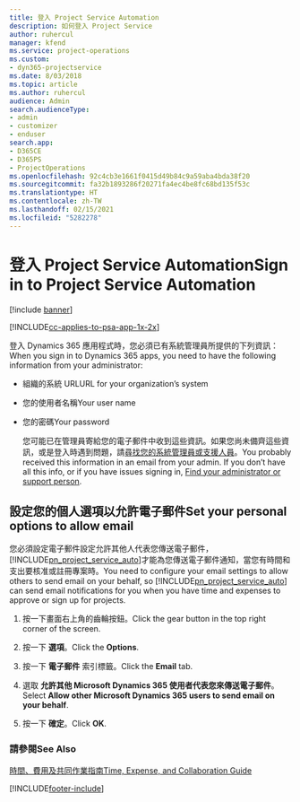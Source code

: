```yaml
---
title: 登入 Project Service Automation
description: 如何登入 Project Service
author: ruhercul
manager: kfend
ms.service: project-operations
ms.custom:
- dyn365-projectservice
ms.date: 8/03/2018
ms.topic: article
ms.author: ruhercul
audience: Admin
search.audienceType:
- admin
- customizer
- enduser
search.app:
- D365CE
- D365PS
- ProjectOperations
ms.openlocfilehash: 92c4cb3e1661f0415d49b84c9a59aba4bda38f20
ms.sourcegitcommit: fa32b1893286f20271fa4ec4be8fc68bd135f53c
ms.translationtype: HT
ms.contentlocale: zh-TW
ms.lasthandoff: 02/15/2021
ms.locfileid: "5282278"
---
```

# <a name="sign-in-to-project-service-automation"></a><span data-ttu-id="023f8-103">登入 Project Service Automation</span><span class="sxs-lookup"><span data-stu-id="023f8-103">Sign in to Project Service Automation</span></span>

[!include [banner](../includes/psa-now-project-operations.md)]

[!INCLUDE[cc-applies-to-psa-app-1x-2x](../includes/cc-applies-to-psa-app-1x-2x.md)]

<span data-ttu-id="023f8-104">登入 Dynamics 365 應用程式時，您必須已有系統管理員所提供的下列資訊：</span><span class="sxs-lookup"><span data-stu-id="023f8-104">When you sign in to Dynamics 365 apps, you need to have the following information from your administrator:</span></span>  
  
- <span data-ttu-id="023f8-105">組織的系統 URL</span><span class="sxs-lookup"><span data-stu-id="023f8-105">URL for your organization’s system</span></span>  
  
- <span data-ttu-id="023f8-106">您的使用者名稱</span><span class="sxs-lookup"><span data-stu-id="023f8-106">Your user name</span></span>  
  
- <span data-ttu-id="023f8-107">您的密碼</span><span class="sxs-lookup"><span data-stu-id="023f8-107">Your password</span></span>  
  
  <span data-ttu-id="023f8-108">您可能已在管理員寄給您的電子郵件中收到這些資訊。如果您尚未備齊這些資訊，或是登入時遇到問題，請[尋找您的系統管理員或支援人員](https://docs.microsoft.com/dynamics365/customerengagement/on-premises/basics/find-administrator-support)。</span><span class="sxs-lookup"><span data-stu-id="023f8-108">You probably received this information in an email from your admin. If you don’t have all this info, or if you have issues signing in, [Find your administrator or support person](https://docs.microsoft.com/dynamics365/customerengagement/on-premises/basics/find-administrator-support).</span></span>  
  
## <a name="set-your-personal-options-to-allow-email"></a><span data-ttu-id="023f8-109">設定您的個人選項以允許電子郵件</span><span class="sxs-lookup"><span data-stu-id="023f8-109">Set your personal options to allow email</span></span>  
 <span data-ttu-id="023f8-110">您必須設定電子郵件設定允許其他人代表您傳送電子郵件，[!INCLUDE[pn_project_service_auto](../includes/pn-project-service-auto.md)]才能為您傳送電子郵件通知，當您有時間和支出要核准或註冊專案時。</span><span class="sxs-lookup"><span data-stu-id="023f8-110">You need to configure your email settings to allow others to send email on your behalf, so [!INCLUDE[pn_project_service_auto](../includes/pn-project-service-auto.md)] can send email notifications for you when you have time and expenses to approve or sign up for projects.</span></span>  
  
1.  <span data-ttu-id="023f8-111">按一下畫面右上角的齒輪按鈕。</span><span class="sxs-lookup"><span data-stu-id="023f8-111">Click the gear button in the top right corner of the screen.</span></span>  
  
2.  <span data-ttu-id="023f8-112">按一下 **選項**。</span><span class="sxs-lookup"><span data-stu-id="023f8-112">Click the **Options**.</span></span>  
  
3.  <span data-ttu-id="023f8-113">按一下 **電子郵件** 索引標籤。</span><span class="sxs-lookup"><span data-stu-id="023f8-113">Click the **Email** tab.</span></span>  
  
4.  <span data-ttu-id="023f8-114">選取 **允許其他 Microsoft Dynamics 365 使用者代表您來傳送電子郵件**。</span><span class="sxs-lookup"><span data-stu-id="023f8-114">Select **Allow other Microsoft Dynamics 365 users to send email on your behalf**.</span></span>  
  
5.  <span data-ttu-id="023f8-115">按一下 **確定**。</span><span class="sxs-lookup"><span data-stu-id="023f8-115">Click **OK**.</span></span>  
  
### <a name="see-also"></a><span data-ttu-id="023f8-116">請參閱</span><span class="sxs-lookup"><span data-stu-id="023f8-116">See Also</span></span>  
 [<span data-ttu-id="023f8-117">時間、費用及共同作業指南</span><span class="sxs-lookup"><span data-stu-id="023f8-117">Time, Expense, and Collaboration Guide</span></span>](../psa/time-expense-collaboration-guide.md)


[!INCLUDE[footer-include](../includes/footer-banner.md)]